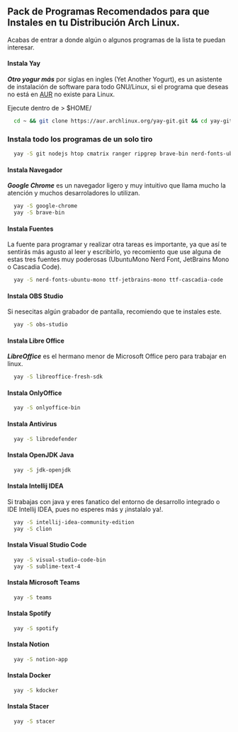 ## Pack de Programas Recomendados para que Instales en tu Distribución Arch Linux.
Acabas de entrar a donde algún o algunos programas de la lista te puedan interesar.

#### Instala Yay
***Otro yogur más*** por siglas en ingles (Yet Another Yogurt), es un asistente de instalación de software para todo GNU/Linux, si el programa que deseas no está en [AUR](https://archlinux.org/packages/) no existe para Linux.

Ejecute dentro de > $HOME/
```bash
  cd ~ && git clone https://aur.archlinux.org/yay-git.git && cd yay-git && makepkg -si
```
### Instala todo los programas de un solo tiro
```bash
  yay -S git nodejs htop cmatrix ranger ripgrep brave-bin nerd-fonts-ubuntu-mono ttf-jetbrains-mono ttf-cascadia-code obs-studio libreoffice-fresh-sdk onlyoffice-bin jdk-openjdk neovim visual-studio-code-bin spotify teams notion-app kdocker stacer
```

#### Instala Navegador
***Google Chrome*** es un navegador ligero y muy intuitivo que llama mucho la atención y muchos desarroladores lo utilizan.
```bash
  yay -S google-chrome
  yay -S brave-bin
```

#### Instala Fuentes
La fuente para programar y realizar otra tareas es importante, ya que así te sentirás más agusto al leer y escribirlo, yo recomiento que use alguna de estas tres fuentes muy poderosas (UbuntuMono Nerd Font, JetBrains Mono o Cascadia Code).
```bash
  yay -S nerd-fonts-ubuntu-mono ttf-jetbrains-mono ttf-cascadia-code
```

#### Instala OBS Studio
Si nesecitas algún grabador de pantalla, recomiendo que te instales este.
```bash
  yay -S obs-studio
```

#### Instala Libre Office
***LibreOffice*** es el hermano menor de Microsoft Office pero para trabajar en linux.
```bash
  yay -S libreoffice-fresh-sdk
```

#### Instala OnlyOffice 
```bash
  yay -S onlyoffice-bin 
```

#### Instala Antivirus
```bash
  yay -S libredefender
```

#### Instala OpenJDK Java
```bash
  yay -S jdk-openjdk
```

#### Instala Intellij IDEA
Si trabajas con java y eres fanatico del entorno de desarrollo integrado o IDE Intellij IDEA, pues no esperes más y ¡instalalo ya!.
```bash
  yay -S intellij-idea-community-edition
  yay -S clion
```

#### Instala Visual Studio Code
```bash
  yay -S visual-studio-code-bin
  yay -S sublime-text-4
```

#### Instala Microsoft Teams
```bash
  yay -S teams
```

#### Instala Spotify
```bash
  yay -S spotify
```

#### Instala Notion
```bash
  yay -S notion-app 
```

#### Instala Docker
```bash
  yay -S kdocker
```

#### Instala Stacer
```bash
  yay -S stacer
```